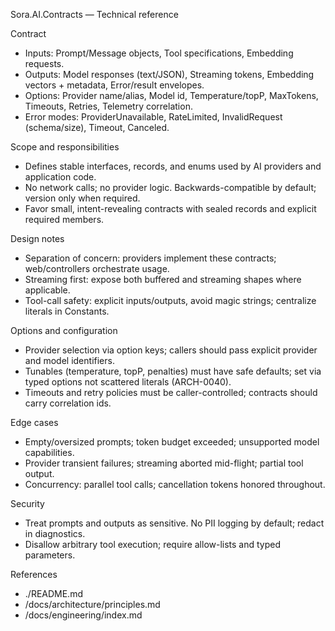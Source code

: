 ﻿Sora.AI.Contracts — Technical reference

Contract
- Inputs: Prompt/Message objects, Tool specifications, Embedding requests.
- Outputs: Model responses (text/JSON), Streaming tokens, Embedding vectors + metadata, Error/result envelopes.
- Options: Provider name/alias, Model id, Temperature/topP, MaxTokens, Timeouts, Retries, Telemetry correlation.
- Error modes: ProviderUnavailable, RateLimited, InvalidRequest (schema/size), Timeout, Canceled.

Scope and responsibilities
- Defines stable interfaces, records, and enums used by AI providers and application code.
- No network calls; no provider logic. Backwards-compatible by default; version only when required.
- Favor small, intent-revealing contracts with sealed records and explicit required members.

Design notes
- Separation of concern: providers implement these contracts; web/controllers orchestrate usage.
- Streaming first: expose both buffered and streaming shapes where applicable.
- Tool-call safety: explicit inputs/outputs, avoid magic strings; centralize literals in Constants.

Options and configuration
- Provider selection via option keys; callers should pass explicit provider and model identifiers.
- Tunables (temperature, topP, penalties) must have safe defaults; set via typed options not scattered literals (ARCH-0040).
- Timeouts and retry policies must be caller-controlled; contracts should carry correlation ids.

Edge cases
- Empty/oversized prompts; token budget exceeded; unsupported model capabilities.
- Provider transient failures; streaming aborted mid-flight; partial tool output.
- Concurrency: parallel tool calls; cancellation tokens honored throughout.

Security
- Treat prompts and outputs as sensitive. No PII logging by default; redact in diagnostics.
- Disallow arbitrary tool execution; require allow-lists and typed parameters.

References
- ./README.md
- /docs/architecture/principles.md
- /docs/engineering/index.md
